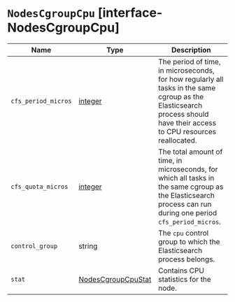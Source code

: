 # `NodesCgroupCpu` [interface-NodesCgroupCpu]

| Name | Type | Description |
| - | - | - |
| `cfs_period_micros` | [integer](./integer.md) | The period of time, in microseconds, for how regularly all tasks in the same cgroup as the Elasticsearch process should have their access to CPU resources reallocated. |
| `cfs_quota_micros` | [integer](./integer.md) | The total amount of time, in microseconds, for which all tasks in the same cgroup as the Elasticsearch process can run during one period `cfs_period_micros`. |
| `control_group` | string | The `cpu` control group to which the Elasticsearch process belongs. |
| `stat` | [NodesCgroupCpuStat](./NodesCgroupCpuStat.md) | Contains CPU statistics for the node. |
